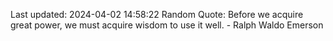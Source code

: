Last updated: 2024-04-02 14:58:22
Random Quote: Before we acquire great power, we must acquire wisdom to use it well. - Ralph Waldo Emerson